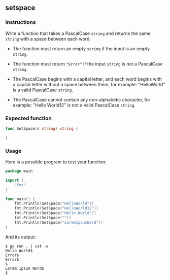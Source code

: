 ## setspace

### Instructions

Write a function that takes a PascalCase `string` and returns the same `string` with a space between each word.

- The function must return an empty `string` if the input is an empty `string`.

- The function must return `"Error"` if the input `string` is not a PascalCase `string`.

- The PascalCase begins with a capital letter, and each word begins with a capital letter without a space between them, for example: "HelloWorld" is a valid PascalCase `string`.

- The PascalCase cannot contain any non-alphabetic character, for example: "Hello World12" is not a valid PascalCase `string`.

### Expected function

```go
func SetSpace(s string) string {

}
```

### Usage

Here is a possible program to test your function:

```go
package main

import (
	"fmt"
)

func main() {
	fmt.Println(SetSpace("HelloWorld"))
	fmt.Println(SetSpace("HelloWorld12"))
	fmt.Println(SetSpace("Hello World"))
	fmt.Println(SetSpace(""))
	fmt.Println(SetSpace("LoremIpsumWord"))
}

```

And its output:

```console
$ go run . | cat -e
Hello World$
Error$
Error$
$
Lorem Ipsum Word$
$
```
